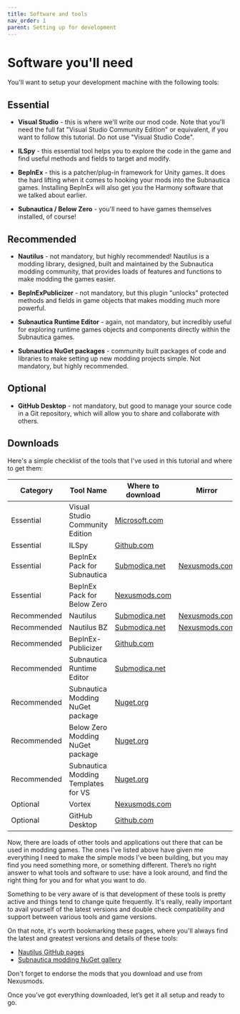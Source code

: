 ```yaml
---
title: Software and tools
nav_order: 1
parent: Setting up for development
---
```


# Software you'll need

You'll want to setup your development machine with the following tools:

## Essential

-   **Visual Studio** - this is where we'll write our mod code. Note that you'll need the full fat "Visual Studio Community Edition" or equivalent, if you want to follow this tutorial. Do not use "Visual Studio Code".

-   **ILSpy** - this essential tool helps you to explore the code in the game and find useful methods and fields to target and modify.

-   **BepInEx** - this is a patcher/plug-in framework for Unity games. It does the hard lifting when it comes to hooking your mods into the Subnautica games. Installing BepInEx will also get you the Harmony software that we talked about earlier.

-   **Subnautica / Below Zero** - you'll need to have games themselves installed, of course!

## Recommended

-   **Nautilus** - not mandatory, but highly recommended! Nautilus is a modding library, designed, built and maintained by the Subnautica modding community, that provides loads of features and functions to make modding the games easier.

-   **BepInExPublicizer** - not mandatory, but this plugin "unlocks" protected methods and fields in game objects that makes modding much more powerful.

-   **Subnautica Runtime Editor** - again, not mandatory, but incredibly useful for exploring runtime games objects and components directly within the Subnautica games.

-   **Subnautica NuGet packages** - community built packages of code and libraries to make setting up new modding projects simple. Not mandatory, but highly recommended.

## Optional

-   **GitHub Desktop** - not mandatory, but good to manage your source code in a Git repository, which will allow you to share and collaborate with others.

## Downloads

Here's a simple checklist of the tools that I've used in this tutorial and where to get them:

| Category    | Tool Name                           | Where to download                                            | Mirror                                                       |
| ----------- | ----------------------------------- | ------------------------------------------------------------ | ------------------------------------------------------------ |
| Essential   | Visual Studio Community Edition     | [Microsoft.com](https://visualstudio.microsoft.com/vs/community/) |                                                              |
| Essential   | ILSpy                               | [Github.com](https://github.com/icsharpcode/ILSpy/releases/latest) |                                                              |
| Essential   | BepInEx Pack for Subnautica         | [Submodica.net](https://www.submodica.net/mods/sn1/141)      | [Nexusmods.com](https://www.nexusmods.com/subnautica/mods/1108) |
| Essential   | BepInEx Pack for Below Zero         | [Nexusmods.com](https://www.nexusmods.com/subnauticabelowzero/mods/344) |                                                              |
| Recommended | Nautilus                            | [Submodica.net](https://www.submodica.net/mods/sn1/250)      | [Nexusmods.com](https://www.nexusmods.com/subnautica/mods/1262) |
| Recommended | Nautilus BZ                         | [Submodica.net](https://www.submodica.net/mods/sbz/251)      | [Nexusmods.com](https://www.nexusmods.com/subnauticabelowzero/mods/373) |
| Recommended | BepInEx-Publicizer                  | [Github.com](https://github.com/MrPurple6411/Bepinex-Tools/releases/latest) |                                                              |
| Recommended | Subnautica Runtime Editor           | [Submodica.net](https://www.submodica.net/mods/sn1/109)      |                                                              |
| Recommended | Subnautica Modding NuGet package    | [Nuget.org](https://www.nuget.org/packages/Subnautica.Nautilus) |                                                              |
| Recommended | Below Zero Modding NuGet package    | [Nuget.org](https://www.nuget.org/packages/SubnauticaZero.Nautilus/) |                                                              |
| Recommended | Subnautica Modding Templates for VS | [Nuget.org](https://www.nuget.org/packages/Subnautica.Templates) |                                                              |
| Optional    | Vortex                              | [Nexusmods.com](https://www.nexusmods.com/site/mods/1?tab=files) |                                                              |
| Optional    | GitHub Desktop                      | [Github.com](https://desktop.github.com/)                    |                                                              |

Now, there are loads of other tools and applications out there that can be used in modding games. The ones I’ve listed above have given me everything I need to make the simple mods I’ve been building, but you may find you need something more, or something different. There’s no right answer to what tools and software to use: have a look around, and find the right thing for you and for what you want to do.

Something to be very aware of is that development of these tools is pretty active and things tend to change quite frequently. It's really, really important to avail yourself of the latest versions and double check compatibility and support between various tools and game versions.

On that note, it's worth bookmarking these pages, where you'll always find the latest and greatest versions and details of these tools:

- [Nautilus GitHub pages](https://github.com/SubnauticaModding/Nautilus)
- [Subnautica modding NuGet gallery](https://www.nuget.org/profiles/SubnauticaModding)

Don't forget to endorse the mods that you download and use from Nexusmods.

Once you’ve got everything downloaded, let’s get it all setup and ready to go.
